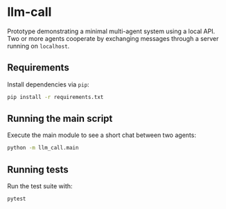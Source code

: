 # llm-call

Prototype demonstrating a minimal multi-agent system using a local API. Two or more agents cooperate by exchanging messages through a server running on `localhost`.

## Requirements

Install dependencies via `pip`:

```bash
pip install -r requirements.txt
```

## Running the main script

Execute the main module to see a short chat between two agents:

```bash
python -m llm_call.main
```

## Running tests

Run the test suite with:

```bash
pytest
```
